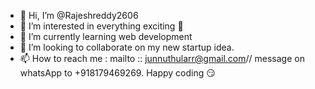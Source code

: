 - 👋 Hi, I’m @Rajeshreddy2606
- 👀 I’m interested in everything exciting 🤭
- 🌱 I’m currently learning web development
- 💞️ I’m looking to collaborate on my new startup idea.
- 📫 How to reach me : mailto :: junnuthularr@gmail.com// message on whatsApp to +918179469269.
 Happy coding 😏
<!---
Rajeshreddy2606/Rajeshreddy2606 is a ✨ special ✨ repository because its `README.md` (this file) appears on your GitHub profile.
You can click the Preview link to take a look at your changes.
--->
